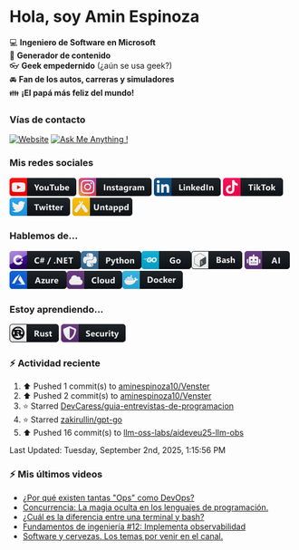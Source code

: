 # Hola, soy Amin Espinoza

:computer: **Ingeniero de Software en Microsoft**  
:pencil: **Generador de contenido**  
:eyeglasses: **Geek empedernido** (¿aún se usa geek?)  
:oncoming_automobile: **Fan de los autos, carreras y simuladores**  
:family: **¡El papá más feliz del mundo!**

### Vías de contacto

[![Website](https://img.shields.io/badge/aminespinoza.com-up-green?style=for-the-badge)][website]
[![Ask Me Anything !](https://img.shields.io/badge/Ask%20me-anything-1abc9c.svg?style=for-the-badge)](https://calendly.com/aminespinoza/consultoria)

### Mis redes sociales
[<img src="./assets/social/youtube.png"/>][youtube]
[<img src="./assets/social/instagram.png"/>][instagram]
[<img src="./assets/social/linkedin.png"/>][linkedin]
[<img src="./assets/social/tiktok.png"/>][linkedin]
[<img src="./assets/social/twitter.png"/>][twitter]
[<img src="./assets/social/untappd.png"/>][untappd]

### Hablemos de...
<img src="./assets/tech/csharp_dotnet.png"/><img src="./assets/tech/python.png"/><img src="./assets/tech/go.png"/><img src="./assets/tech/bash.png"/>
<img src="./assets/tech/ai.png"/><img src="./assets/tech/azure.png"/><img src="./assets/tech/cloud.png"/><img src="./assets/tech/docker.png"/>

### Estoy aprendiendo...
<img src="./assets/tech/rust.png"/> <img src="./assets/tech/security.png"/>


### :zap: Actividad reciente
<!--RECENT_ACTIVITY:start-->
1. ⬆️ Pushed 1 commit(s) to [aminespinoza10/Venster](https://github.com/aminespinoza10/Venster)<br>
2. ⬆️ Pushed 2 commit(s) to [aminespinoza10/Venster](https://github.com/aminespinoza10/Venster)<br>
3. ⭐ Starred [DevCaress/guia-entrevistas-de-programacion](https://github.com/DevCaress/guia-entrevistas-de-programacion)<br>
4. ⭐ Starred [zakirullin/gpt-go](https://github.com/zakirullin/gpt-go)<br>
5. ⬆️ Pushed 16 commit(s) to [llm-oss-labs/aideveu25-llm-obs](https://github.com/llm-oss-labs/aideveu25-llm-obs)<br>
<!--RECENT_ACTIVITY:end-->
<!--RECENT_ACTIVITY:last_update-->
Last Updated: Tuesday, September 2nd, 2025, 1:15:56 PM
<!--RECENT_ACTIVITY:last_update_end-->

### :zap: Mis últimos videos
<!-- YOUTUBE:START -->
- [¿Por qué existen tantas &quot;Ops&quot; como DevOps?](https://www.youtube.com/watch?v=FalPzDO8C6g)
- [Concurrencia: La magia oculta en los lenguajes de programación.](https://www.youtube.com/watch?v=DENi2vK1uG4)
- [¿Cuál es la diferencia entre una terminal y bash?](https://www.youtube.com/shorts/9yMsU7I3mOw)
- [Fundamentos de ingeniería #12: Implementa observabilidad](https://www.youtube.com/shorts/xSIQd5tAuvA)
- [Software y cervezas. Los temas por venir en el canal.](https://www.youtube.com/watch?v=DvJDwb97v0Q)
<!-- YOUTUBE:END -->


[website]: https://aminespinoza.com/
[twitter]: https://twitter.com/aminespinoza
[youtube]: https://www.youtube.com/c/AminEspinoza
[linkedin]: https://www.linkedin.com/in/amin-espinoza-71b24661/
[instagram]: https://www.instagram.com/aminespinoza10/
[untappd]: https://untappd.com/user/aminespinoza
